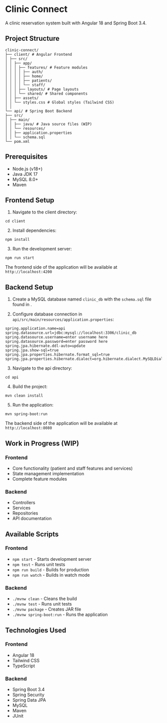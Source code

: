 # Clinic Connect

A clinic reservation system built with Angular 18 and Spring Boot 3.4.

## Project Structure
```
clinic-connect/
├── client/ # Angular Frontend
│ ├── src/
│ │ ├── app/
│ │ │ ├── features/ # Feature modules
│ │ │ │ ├── auth/
│ │ │ │ ├── home/
│ │ │ │ ├── patients/
│ │ │ │ └── staff/
│ │ │ ├── layouts/ # Page layouts
│ │ │ └── shared/ # Shared components
│ │ ├── assets/
│ │ └── styles.css # Global styles (Tailwind CSS)
│ │
└── api/ # Spring Boot Backend
├── src/
│ ├── main/
│ │ ├── java/ # Java source files (WIP)
│ │ └── resources/
│ │ ├── application.properties
│ │ └── schema.sql
└── pom.xml

```

## Prerequisites

- Node.js (v18+)
- Java JDK 17
- MySQL 8.0+
- Maven

## Frontend Setup

1. Navigate to the client directory:

```
cd client   
```

2. Install dependencies:

```
npm install
```

3. Run the development server:

```
npm run start
```

The frontend side of the application will be available at `http://localhost:4200`


## Backend Setup

1. Create a MySQL database named `clinic_db` with the `schema.sql` file found in .

2. Configure database connection in `api/src/main/resources/application.properties`:
```
spring.application.name=api
spring.datasource.url=jdbc:mysql://localhost:3306/clinic_db
spring.datasource.username=enter username here
spring.datasource.password=enter password here
spring.jpa.hibernate.ddl-auto=update
spring.jpa.show-sql=true
spring.jpa.properties.hibernate.format_sql=true
spring.jpa.properties.hibernate.dialect=org.hibernate.dialect.MySQLDialect
```

3. Navigate to the api directory:

```
cd api
``` 

4. Build the project:

```
mvn clean install
```

5. Run the application:

```
mvn spring-boot:run
```

The backend side of the application will be available at `http://localhost:8080`  

## Work in Progress (WIP)

### Frontend
- Core functionality (patient and staff features and services)
- State management implementation
- Complete feature modules


### Backend
- Controllers
- Services
- Repositories
- API documentation

## Available Scripts

### Frontend
- `npm start` - Starts development server
- `npm test` - Runs unit tests
- `npm run build` - Builds for production
- `npm run watch` - Builds in watch mode

### Backend
- `./mvnw clean` - Cleans the build
- `./mvnw test` - Runs unit tests
- `./mvnw package` - Creates JAR file
- `./mvnw spring-boot:run` - Runs the application

## Technologies Used

### Frontend
- Angular 18
- Tailwind CSS
- TypeScript

### Backend
- Spring Boot 3.4
- Spring Security
- Spring Data JPA
- MySQL
- Maven
- JUnit

